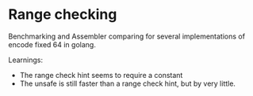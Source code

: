 # Range checking

Benchmarking and Assembler comparing for several implementations of encode fixed 64 in golang.

Learnings:

  - The range check hint seems to require a constant
  - The unsafe is still faster than a range check hint, but by very little.

